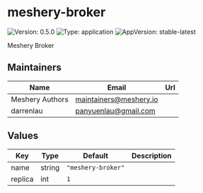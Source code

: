 # meshery-broker

![Version: 0.5.0](https://img.shields.io/badge/Version-0.5.0-informational?style=flat-square) ![Type: application](https://img.shields.io/badge/Type-application-informational?style=flat-square) ![AppVersion: stable-latest](https://img.shields.io/badge/AppVersion-stable--latest-informational?style=flat-square)

Meshery Broker

## Maintainers

| Name | Email | Url |
| ---- | ------ | --- |
| Meshery Authors | <maintainers@meshery.io> |  |
| darrenlau | <panyuenlau@gmail.com> |  |


## Values

| Key | Type | Default | Description |
|-----|------|---------|-------------|
| name | string | `"meshery-broker"` |  |
| replica | int | `1` |  |

